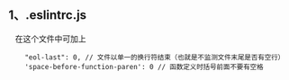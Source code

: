 ## 1、.eslintrc.js
    在这个文件中可加上
```
    "eol-last": 0, // 文件以单一的换行符结束（也就是不监测文件末尾是否有空行）
    'space-before-function-paren': 0 // 函数定义时括号前面不要有空格
```

  



